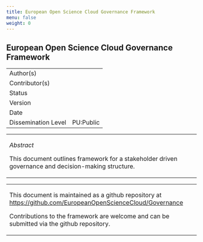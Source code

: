 ```yaml
---
title: European Open Science Cloud Governance Framework
menu: false
weight: 0
---
```


European Open Science Cloud Governance Framework
------------------------------------------------

<table>
<tr><td>Author(s)</td><td></td></tr>
<tr><td>Contributor(s)</td><td></td></tr>
<tr><td>Status</td><td></td></tr>
<tr><td>Version</td><td></td></tr>
<tr><td>Date</td><td></td></tr>
<tr><td>Dissemination Level</td><td>PU:Public</td></tr>
</table>

<table>
<tr><td>
<p><em>Abstract</em></p>
<p>This document outlines framework for a stakeholder driven governance and decision-making structure.</p>
</td></tr>
</table> 

<table>
<tr><td>
  <p>This document is maintained as a github repository at <a href="https://github.com/EuropeanOpenScienceCloud/Governance">https://github.com/EuropeanOpenScienceCloud/Governance</a></p>
  <p>Contributions to the framework are welcome and can be submitted via the github repository.</p>
</td></tr>
</table> 
